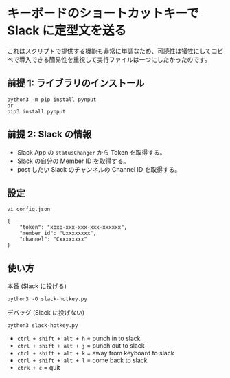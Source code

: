# キーボードのショートカットキーで Slack に定型文を送る
これはスクリプトで提供する機能も非常に単調なため、可読性は犠牲にしてコピペで導入できる簡易性を重視して実行ファイルは一つにしたかったのです。

## 前提 1: ライブラリのインストール
```
python3 -m pip install pynput
or
pip3 install pynput
```

## 前提 2: Slack の情報
- Slack App の `statusChanger` から Token を取得する。
- Slack の自分の Member ID を取得する。
- post したい Slack のチャンネルの Channel ID を取得する。

## 設定

```
vi config.json

{
    "token": "xoxp-xxx-xxx-xxx-xxxxxx",
    "member_id": "Uxxxxxxxx",
    "channel": "Cxxxxxxxx"
}
```

## 使い方
本番 (Slack に投げる)

```
python3 -O slack-hotkey.py
```

デバッグ (Slack に投げない)

```
python3 slack-hotkey.py
```

- `ctrl + shift + alt + h` = punch in to slack
- `ctrl + shift + alt + j` = punch out to slack
- `ctrl + shift + alt + k` = away from keyboard to slack
- `ctrl + shift + alt + l` = come back to slack
- `ctrk + c` = quit
